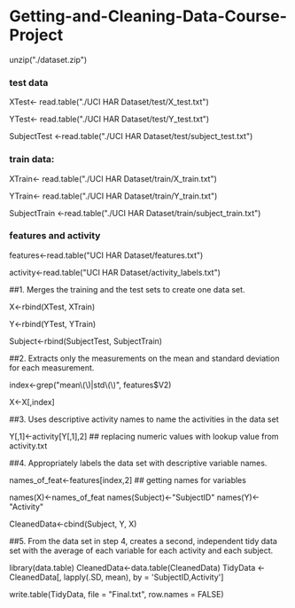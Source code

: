 # Getting-and-Cleaning-Data-Course-Project

unzip("./dataset.zip")

### test data
XTest<- read.table("./UCI HAR Dataset/test/X_test.txt")

YTest<- read.table("./UCI HAR Dataset/test/Y_test.txt")

SubjectTest <-read.table("./UCI HAR Dataset/test/subject_test.txt")

### train data:
XTrain<- read.table("./UCI HAR Dataset/train/X_train.txt")

YTrain<- read.table("./UCI HAR Dataset/train/Y_train.txt")

SubjectTrain <-read.table("./UCI HAR Dataset/train/subject_train.txt")

### features and activity

features<-read.table("UCI HAR Dataset/features.txt")

activity<-read.table("UCI HAR Dataset/activity_labels.txt")


##1. Merges the training and the test sets to create one data set.

X<-rbind(XTest, XTrain)

Y<-rbind(YTest, YTrain)

Subject<-rbind(SubjectTest, SubjectTrain)

##2. Extracts only the measurements on the mean and standard deviation for each measurement.

index<-grep("mean\\(\\)|std\\(\\)", features$V2)

X<-X[,index]

##3. Uses descriptive activity names to name the activities in the data set

Y[,1]<-activity[Y[,1],2] ## replacing numeric values with lookup value from activity.txt


##4. Appropriately labels the data set with descriptive variable names.

names_of_feat<-features[index,2] ## getting names for variables

names(X)<-names_of_feat
names(Subject)<-"SubjectID"
names(Y)<-"Activity"

CleanedData<-cbind(Subject, Y, X)

##5. From the data set in step 4, creates a second, independent tidy data set with the average of each variable for each activity and each subject.

library(data.table)
CleanedData<-data.table(CleanedData)
TidyData <- CleanedData[, lapply(.SD, mean), by = 'SubjectID,Activity']

write.table(TidyData, file = "Final.txt", row.names = FALSE)

